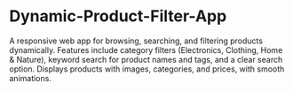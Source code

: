 # Dynamic-Product-Filter-App
A responsive web app for browsing, searching, and filtering products dynamically. Features include category filters (Electronics, Clothing, Home &amp; Nature), keyword search for product names and tags, and a clear search option. Displays products with images, categories, and prices, with smooth animations.
